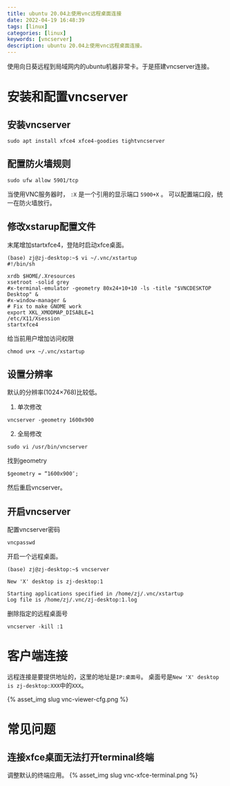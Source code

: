 ```yaml
---
title: ubuntu 20.04上使用vnc远程桌面连接
date: 2022-04-19 16:48:39
tags: [linux]
categories: [linux]
keywords: [vncserver]
description: ubuntu 20.04上使用vnc远程桌面连接。
---
```

使用向日葵远程到局域网内的ubuntu机器非常卡。于是搭建vncserver连接。
<!-- more -->

# 安装和配置vncserver

## 安装vncserver
```
sudo apt install xfce4 xfce4-goodies tightvncserver
```

## 配置防火墙规则
```
sudo ufw allow 5901/tcp
```

当使用VNC服务器时， `:X` 是一个引用的显示端口 `5900+X` 。
可以配置端口段，统一在防火墙放行。

## 修改xstarup配置文件

末尾增加startxfce4，登陆时启动xfce桌面。
```shell
(base) zj@zj-desktop:~$ vi ~/.vnc/xstartup
#!/bin/sh

xrdb $HOME/.Xresources
xsetroot -solid grey
#x-terminal-emulator -geometry 80x24+10+10 -ls -title "$VNCDESKTOP Desktop" &
#x-window-manager &
# Fix to make GNOME work
export XKL_XMODMAP_DISABLE=1
/etc/X11/Xsession
startxfce4
```

给当前用户增加访问权限
```
chmod u+x ~/.vnc/xstartup
```

## 设置分辨率

默认的分辨率(1024×768)比较低。

1. 单次修改
```
vncserver -geometry 1600x900
```

2. 全局修改
```
sudo vi /usr/bin/vncserver  
```
找到geometry
```
$geometry = “1600x900″; 
```
然后重启vncserver。

## 开启vncserver

配置vncserver密码
```
vncpasswd
```

开启一个远程桌面。
```shell
(base) zj@zj-desktop:~$ vncserver

New 'X' desktop is zj-desktop:1

Starting applications specified in /home/zj/.vnc/xstartup
Log file is /home/zj/.vnc/zj-desktop:1.log
```

删除指定的远程桌面号
```
vncserver -kill :1
```

# 客户端连接

远程连接是要提供地址的，这里的地址是`IP:桌面号`。
桌面号是`New 'X' desktop is zj-desktop:XXX`中的`XXX`。

{% asset_img slug vnc-viewer-cfg.png %}


# 常见问题

## 连接xfce桌面无法打开terminal终端

调整默认的终端应用。
{% asset_img slug vnc-xfce-terminal.png %}